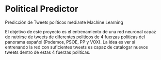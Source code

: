 # Political Predictor
Predicción de Tweets políticos mediante Machine Learning

El objetivo de este proyecto es el entrenamiento de una red neuronal capaz de nutrirse de tweets de diferentes politicos de 4 fuerzas politicas del panorama español (Podemos, PSOE, PP y VOX). La idea es ver si entrenando la red con suficientes tweets es capaz de catalogar nuevos tweets dentro de estas 4 fuerzas politicas.

